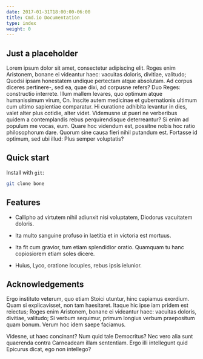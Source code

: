```yaml
---
date: 2017-01-31T18:00:00-06:00
title: Cmd.io Documentation
type: index
weight: 0
---
```


## Just a placeholder

Lorem ipsum dolor sit amet, consectetur adipiscing elit. Roges enim Aristonem, bonane ei videantur haec: vacuitas doloris, divitiae, valitudo; Quodsi ipsam honestatem undique pertectam atque absolutam. Ad corpus diceres pertinere-, sed ea, quae dixi, ad corpusne refers? Duo Reges: constructio interrete. Illum mallem levares, quo optimum atque humanissimum virum, Cn. Inscite autem medicinae et gubernationis ultimum cum ultimo sapientiae comparatur. Hi curatione adhibita levantur in dies, valet alter plus cotidie, alter videt. Videmusne ut pueri ne verberibus quidem a contemplandis rebus perquirendisque deterreantur? Si enim ad populum me vocas, eum. Quare hoc videndum est, possitne nobis hoc ratio philosophorum dare. Quorum sine causa fieri nihil putandum est. Fortasse id optimum, sed ubi illud: Plus semper voluptatis?

## Quick start

Install with `git`:

```sh
git clone bone
```

## Features

- Callipho ad virtutem nihil adiunxit nisi voluptatem, Diodorus vacuitatem doloris.

- Ita multo sanguine profuso in laetitia et in victoria est mortuus.

- Ita fit cum gravior, tum etiam splendidior oratio. Quamquam tu hanc copiosiorem etiam soles dicere.

- Huius, Lyco, oratione locuples, rebus ipsis ielunior.


## Acknowledgements

Ergo instituto veterum, quo etiam Stoici utuntur, hinc capiamus exordium. Quam si explicavisset, non tam haesitaret. Itaque hic ipse iam pridem est reiectus; Roges enim Aristonem, bonane ei videantur haec: vacuitas doloris, divitiae, valitudo; Si verbum sequimur, primum longius verbum praepositum quam bonum. Verum hoc idem saepe faciamus.

Videsne, ut haec concinant? Num quid tale Democritus? Nec vero alia sunt quaerenda contra Carneadeam illam sententiam. Ergo illi intellegunt quid Epicurus dicat, ego non intellego?
